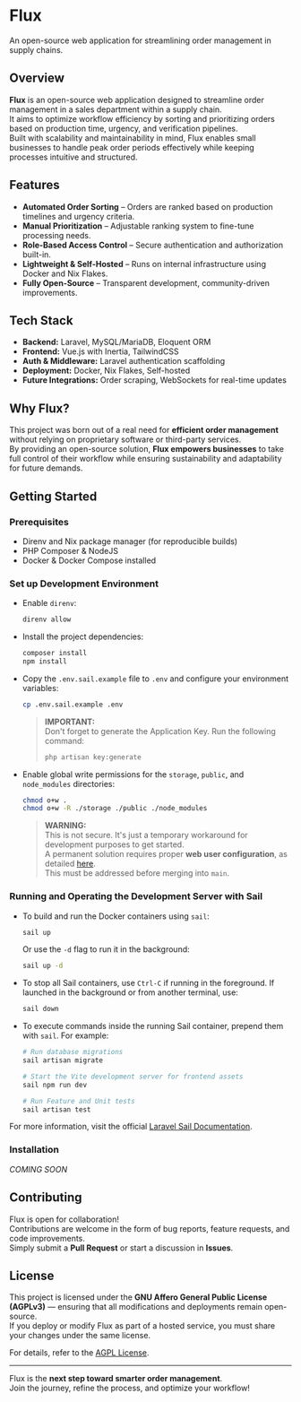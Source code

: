 # Flux

An open-source web application for streamlining order management in supply chains.

## Overview

**Flux** is an open-source web application designed to streamline order management in a sales department within a supply chain.  
It aims to optimize workflow efficiency by sorting and prioritizing orders based on production time, urgency, and verification pipelines.  
Built with scalability and maintainability in mind, Flux enables small businesses to handle peak order periods effectively while keeping processes intuitive and structured.

## Features

- **Automated Order Sorting** – Orders are ranked based on production timelines and urgency criteria.
- **Manual Prioritization** – Adjustable ranking system to fine-tune processing needs.
- **Role-Based Access Control** – Secure authentication and authorization built-in.
- **Lightweight & Self-Hosted** – Runs on internal infrastructure using Docker and Nix Flakes.
- **Fully Open-Source** – Transparent development, community-driven improvements.

## Tech Stack

- **Backend:** Laravel, MySQL/MariaDB, Eloquent ORM
- **Frontend:** Vue.js with Inertia, TailwindCSS
- **Auth & Middleware:** Laravel authentication scaffolding
- **Deployment:** Docker, Nix Flakes, Self-hosted
- **Future Integrations:** Order scraping, WebSockets for real-time updates

## Why Flux?

This project was born out of a real need for **efficient order management** without relying on proprietary software or third-party services.  
By providing an open-source solution, **Flux empowers businesses** to take full control of their workflow while ensuring sustainability and adaptability for future demands.

## Getting Started

### Prerequisites

- Direnv and Nix package manager (for reproducible builds)
- PHP Composer & NodeJS
- Docker & Docker Compose installed

### Set up Development Environment

- Enable `direnv`:

    ```sh
    direnv allow
    ```

- Install the project dependencies:

    ```sh
    composer install
    npm install
    ```

- Copy the `.env.sail.example` file to `.env` and configure your environment variables:

    ```sh
    cp .env.sail.example .env
    ```

    > **IMPORTANT:**  
    > Don't forget to generate the Application Key. Run the following command:
    >
    > ```sh
    > php artisan key:generate
    > ```

- Enable global write permissions for the `storage`, `public`, and `node_modules` directories:

    ```sh
    chmod o+w .
    chmod o+w -R ./storage ./public ./node_modules
    ```

    > **WARNING:**  
    > This is not secure. It's just a temporary workaround for development purposes to get started.  
    > A permanent solution requires proper **web user configuration**, as detailed [here](http://fideloper.com/user-group-permissions-chmod-apache).  
    > This must be addressed before merging into `main`.

### Running and Operating the Development Server with Sail

- To build and run the Docker containers using `sail`:

    ```sh
    sail up
    ```

    Or use the `-d` flag to run it in the background:

    ```sh
    sail up -d
    ```

- To stop all Sail containers, use `Ctrl-C` if running in the foreground. If launched in the background or from another terminal, use:

    ```sh
    sail down
    ```

- To execute commands inside the running Sail container, prepend them with `sail`. For example:

    ```sh
    # Run database migrations
    sail artisan migrate

    # Start the Vite development server for frontend assets
    sail npm run dev

    # Run Feature and Unit tests
    sail artisan test
    ```

For more information, visit the official [Laravel Sail Documentation](https://laravel.com/docs/12.x/sail).

### Installation

*COMING SOON*

## Contributing

Flux is open for collaboration!  
Contributions are welcome in the form of bug reports, feature requests, and code improvements.  
Simply submit a **Pull Request** or start a discussion in **Issues**.

## License

This project is licensed under the **GNU Affero General Public License (AGPLv3)** — ensuring that all modifications and deployments remain open-source.  
If you deploy or modify Flux as part of a hosted service, you must share your changes under the same license.

For details, refer to the [AGPL License](https://www.gnu.org/licenses/agpl-3.0.html).

---

Flux is the **next step toward smarter order management**.  
Join the journey, refine the process, and optimize your workflow!
